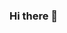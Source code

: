 ### Hi there 👋

<!--
**Zhou4truth/Zhou4truth** is a ✨ _special_ ✨ repository because its `README.md` (this file) appears on your GitHub profile.

Here are some ideas to get you started:

- 🔭 I’m currently working on Computing and Software.
- 🌱 I’m currently learning CUDA and Open ACC.
- 👯 I’m looking to collaborate on Image Guided Navigation System for Robotics.
- 🤔 I’m looking for help with industrial software integration.
- 💬 Ask me about Feelings about life in Ontario, Canada.
- 📫 How to reach me: ppnutsp@gmail.com
-->
